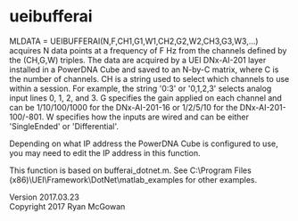 # ueibufferai

MLDATA = UEIBUFFERAI(N,F,CH1,G1,W1,CH2,G2,W2,CH3,G3,W3,...) acquires N data points at a frequency of F Hz from the channels defined by the (CH,G,W) triples. The data are acquired by a UEI DNx-AI-201 layer installed in a PowerDNA Cube and saved to an N-by-C matrix, where C is the number of channels. CH is a string used to select which channels to use within a session. For example, the string '0:3' or '0,1,2,3' selects analog input lines 0, 1, 2, and 3. G specifies the gain applied on each channel and can be 1/10/100/1000 for the DNx-AI-201-16 or 1/2/5/10 for the DNx-AI-201-100/-801. W specifies how the inputs are wired and can be either 'SingleEnded' or 'Differential'.

Depending on what IP address the PowerDNA Cube is configured to use, you may need to edit the IP address in this function.

This function is based on bufferai_dotnet.m. See C:\Program Files (x86)\UEI\Framework\DotNet\matlab_examples for other examples.

Version 2017.03.23  
Copyright 2017 Ryan McGowan
